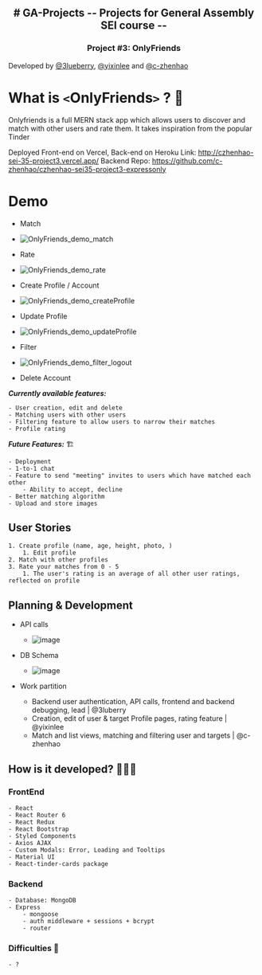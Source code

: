 <h2 align="center">
# GA-Projects -- Projects for General Assembly SEI course --
</h2>
<h3 align="center">
Project #3: OnlyFriends
</h3>

Developed by [@3lueberry](https://github.com/3lueberry), [@yixinlee](https://github.com/yixinlee) and [@c-zhenhao](https://github.com/c-zhenhao)

# What is `<`OnlyFriends`>` ? 🤔

Onlyfriends is a full MERN stack app which allows users to discover and match with other users and rate them. It takes inspiration from the popular Tinder

Deployed Front-end on Vercel, Back-end on Heroku
Link: http://czhenhao-sei-35-project3.vercel.app/
Backend Repo: https://github.com/c-zhenhao/czhenhao-sei35-project3-expressonly

# Demo

- Match
- ![OnlyFriends_demo_match](https://user-images.githubusercontent.com/16322250/175981093-c030bf3a-a880-48ad-8db0-0efd6d16b797.gif)

- Rate
- ![OnlyFriends_demo_rate](https://user-images.githubusercontent.com/16322250/175982610-e0203276-ff60-4aa5-9d84-806a13a0a422.gif)

- Create Profile / Account
- ![OnlyFriends_demo_createProfile](https://user-images.githubusercontent.com/16322250/175981204-02a5b8e5-8793-4ca2-aa2a-d431a988dda5.gif)

- Update Profile
- ![OnlyFriends_demo_updateProfile](https://user-images.githubusercontent.com/16322250/175981289-a0b3606e-f828-43fc-b329-b3dea03201b6.gif)

- Filter 
- ![OnlyFriends_demo_filter_logout](https://user-images.githubusercontent.com/16322250/175981406-d335072d-38f1-4d58-93d4-5ab9268ce402.gif)

- Delete Account


**_Currently available features:_**

```
- User creation, edit and delete
- Matching users with other users
- Filtering feature to allow users to narrow their matches
- Profile rating
```

**_Future Features:_** 🏗

```
- Deployment
- 1-to-1 chat
- Feature to send "meeting" invites to users which have matched each other
    - Ability to accept, decline
- Better matching algorithm
- Upload and store images
```

## User Stories

```
1. Create profile (name, age, height, photo, )
    1. Edit profile
2. Match with other profiles
3. Rate your matches from 0 - 5
    1. The user's rating is an average of all other user ratings, reflected on profile
```

## Planning & Development

- API calls
    - ![image](https://user-images.githubusercontent.com/16322250/163623987-2cb189a8-d496-4a46-9118-4aa320275de5.png)
 
- DB Schema
    - ![image](https://user-images.githubusercontent.com/16322250/163624017-7eef07da-0eab-4518-85c4-e707f36c0aaa.png)

- Work partition
  - Backend user authentication, API calls, frontend and backend debugging, lead | @3luberry
  - Creation, edit of user & target Profile pages, rating feature | @yixinlee
  - Match and list views, matching and filtering user and targets | @c-zhenhao


## How is it developed? 🧑🏻‍💻

### FrontEnd

```
- React
- React Router 6
- React Redux
- React Bootstrap
- Styled Components
- Axios AJAX
- Custom Modals: Error, Loading and Tooltips
- Material UI
- React-tinder-cards package
```

### Backend

```
- Database: MongoDB
- Express
    - mongoose
    - auth middleware + sessions + bcrypt
    - router
```

### Difficulties 🚧

```
- ?
```
